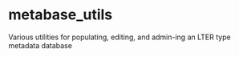 # metabase_utils
Various utilities for populating, editing, and admin-ing an LTER type metadata database
